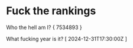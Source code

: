 # Fuck the rankings

Who the hell am I?
{ 7534893 }

What fucking year is it?
[ 2024-12-31T17:30:00Z ]
